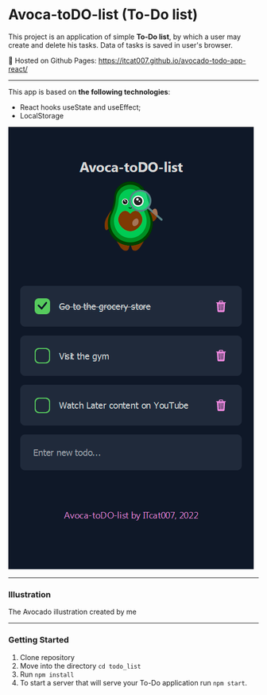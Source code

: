 # Avoca-toDO-list (To-Do list)
This project is an application of simple **To-Do list**, by which a user may create and delete his tasks. Data of tasks is saved in user's browser. 

:green_heart: Hosted on Github Pages: https://itcat007.github.io/avocado-todo-app-react/
____
This app is based on **the following technologies**:
- React hooks useState and useEffect;
- LocalStorage

![image](https://github.com/ITcat007/avocado-todo-app-react/blob/master/src/screen_avocado.png)

___

### Illustration
The Avocado illustration created by me
___
               
### Getting Started
1. Clone repository
2. Move into the directory `cd todo_list`
3. Run `npm install`
4. To start a server that will serve your To-Do application run `npm start`.


